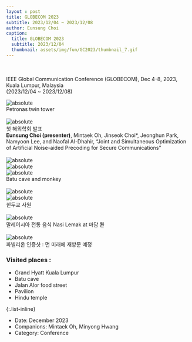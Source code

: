 ```yaml
--- 
layout : post
title: GLOBECOM 2023
subtitle: 2023/12/04 ~ 2023/12/08
author: Eunsung Choi
caption:
  title: GLOBECOM 2023
  subtitle: 2023/12/04
  thumbnail: assets/img/fun/GC2023/thumbnail_7.gif
---
```

<br><br>
IEEE Global Communication Conference (GLOBECOM), Dec 4-8, 2023, Kuala Lumpur, Malaysia <br> (2023/12/04 ~ 2023/12/08) <br>

<img data-action="zoom" class="img-fluid d-block mx-auto" src= "/assets/img/fun/GC2023/IMG_0952_1.jpg" alt='absolute' > <br>
Petronas twin tower <br> <br>
<img data-action="zoom" class="img-fluid d-block mx-auto" src= "/assets/img/fun/GC2023/IMG_8954_1.jpg" alt='absolute' > <br>
첫 해외학회 발표 <br>
**Eunsung Choi (presenter)**, Mintaek Oh, Jinseok Choi*, Jeonghun Park, Namyoon Lee, and Naofal Al-Dhahir, “Joint and Simultaneous Optimization of Artificial Noise-aided Precoding for Secure Communications”
<br> <br>
<img data-action="zoom" class="img-fluid d-block mx-auto" src= "/assets/img/fun/GC2023/IMG_1259.jpg" alt='absolute' > <br>
<img data-action="zoom" class="img-fluid d-block mx-auto" src= "/assets/img/fun/GC2023/IMG_1403.jpg" alt='absolute' > <br>
<img data-action="zoom" class="img-fluid d-block mx-auto" src= "/assets/img/fun/GC2023/IMG_1453.jpg" alt='absolute' > <br>
Batu cave and monkey <br> <br>
<img data-action="zoom" class="img-fluid d-block mx-auto" src= "/assets/img/fun/GC2023/IMG_1884.jpg" alt='absolute' > <br>
<img data-action="zoom" class="img-fluid d-block mx-auto" src= "/assets/img/fun/GC2023/IMG_1833.jpg" alt='absolute' > <br>
힌두교 사원 <br> <br>
<img data-action="zoom" class="img-fluid d-block mx-auto" src= "/assets/img/fun/GC2023/IMG_0922.jpg" alt='absolute' > <br>
말레이시아 전통 음식 Nasi Lemak at 마담 콴 <br> <br>
<img data-action="zoom" class="img-fluid d-block mx-auto" src= "/assets/img/fun/GC2023/IMG_1547.jpg" alt='absolute' > <br>
파빌리온 인증샷 : 먼 미래에 재방문 예정

### Visited places : <br>
- Grand Hyatt Kuala Lumpur
- Batu cave
- Jalan Alor food street
- Pavilion
- Hindu temple <br>


{:.list-inline}
- Date: December 2023
- Companions: Mintaek Oh, Minyong Hwang
- Category: Conference

  
